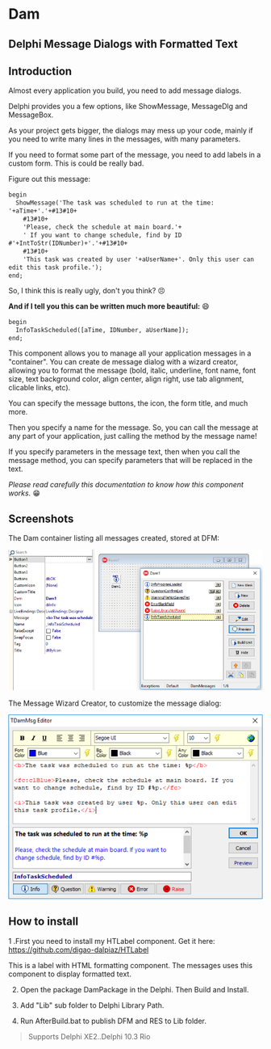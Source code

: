 
# Dam

## Delphi Message Dialogs with Formatted Text

## Introduction

Almost every application you build, you need to add message dialogs.

Delphi provides you a few options, like ShowMessage, MessageDlg and MessageBox.

As your project gets bigger, the dialogs may mess up your code, mainly if you need to write many lines in the messages, with many parameters.

If you need to format some part of the message, you need to add labels in a custom form. This is could be really bad.

Figure out this message:

```delphi
begin
  ShowMessage('The task was scheduled to run at the time: '+aTime+'.'+#13#10+
    #13#10+
    'Please, check the schedule at main board.'+
    ' If you want to change schedule, find by ID #'+IntToStr(IDNumber)+'.'+#13#10+
    #13#10+
    'This task was created by user '+aUserName+'. Only this user can edit this task profile.');
end;
```

So, I think this is really ugly, don't you think? :persevere:

**And if I tell you this can be written much more beautiful:** :smile:

```delphi
begin
  InfoTaskScheduled([aTime, IDNumber, aUserName]);
end;
```

This component allows you to manage all your application messages in a "container". You can create de message dialog with a wizard creator, allowing you to format the message (bold, italic, underline, font name, font size, text background color, align center, align right, use tab alignment, clicable links, etc).

You can specify the message buttons, the icon, the form title, and much more.

Then you specify a name for the message. So, you can call the message at any part of your application, just calling the method by the message name!

If you specify parameters in the message text, then when you call the message method, you can specify parameters that will be replaced in the text.

*Please read carefully this documentation to know how this component works.* :grin:

## Screenshots

The Dam container listing all messages created, stored at DFM:

![Dam List](Dam_List.png)

The Message Wizard Creator, to customize the message dialog:

![DamMsg Editor](DamMsg_Editor.png)

## How to install

1 .First you need to install my HTLabel component. Get it here: https://github.com/digao-dalpiaz/HTLabel

   This is a label with HTML formatting component. The messages uses this component to display formatted text.

2. Open the package DamPackage in the Delphi. Then Build and Install.

3. Add "Lib" sub folder to Delphi Library Path.

4. Run AfterBuild.bat to publish DFM and RES to Lib folder.

> Supports Delphi XE2..Delphi 10.3 Rio

